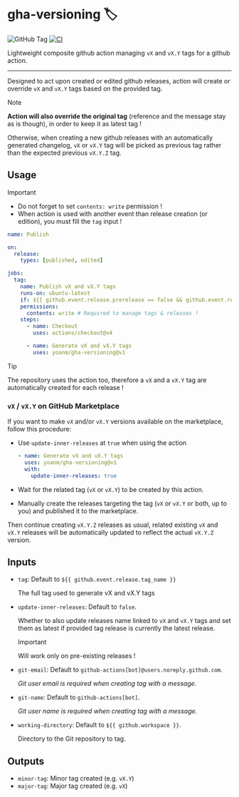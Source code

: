 # gha-versioning 🏷️

![GitHub Tag](https://img.shields.io/github/v/tag/yoanm/gha-versioning?sort=semver&logo=githubactions&logoColor=white&logoSize=auto&link=https%3A%2F%2Fgithub.com%2Fyoanm%2Fgha-versioning%2Freleases)
 [![CI](https://github.com/yoanm/gha-versioning/actions/workflows/CI.yml/badge.svg)](https://github.com/yoanm/gha-versioning/actions/workflows/CI.yml)

Lightweight composite github action managing `vX` and `vX.Y` tags for a github action.

---

Designed to act upon created or edited github releases, action will create or override `vX` and `vX.Y` tags based on the provided tag.

> [!NOTE]
> **Action will also override the original tag** (reference and the message stay as is though), in order to keep it as latest tag !
> 
> Otherwise, when creating a new github releases with an automatically generated changelog, `vX` or `vX.Y` tag will be picked as previous tag rather than the expected previous `vX.Y.Z` tag.

## Usage

> [!IMPORTANT]
> - Do not forget to set `contents: write` permission !
> - When action is used with another event than release creation (or edition), you must fill the `tag` input !

```yaml
name: Publish

on:
  release:
    types: [published, edited]

jobs:
  tag:
    name: Publish vX and vX.Y tags
    runs-on: ubuntu-latest
    if: ${{ github.event.release.prerelease == false && github.event.release.draft == false }}
    permissions:
      contents: write # Required to manage tags & releases !
    steps:
      - name: Checkout
        uses: actions/checkout@v4

      - name: Generate vX and vX.Y tags
        uses: yoanm/gha-versioning@v1
```

> [!TIP]
> The repository uses the action too, therefore a `vX` and a `vX.Y` tag are automatically created for each release !

### `vX` / `vX.Y` on GitHub Marketplace
If you want to make `vX` and/or `vX.Y` versions available on the marketplace, follow this procedure:

- Use `update-inner-releases` at `true` when using the action

  ```yaml
  - name: Generate vX and vX.Y tags
    uses: yoanm/gha-versioning@v1
    with:
      update-inner-releases: true
  ```

- Wait for the related tag (`vX` or `vX.Y`) to be created by this action.
- Manually create the releases targeting the tag (`vX` or `vX.Y` or both, up to you) and published it to the marketplace.

Then continue creating `vX.Y.Z` releases as usual, related existing `vX` and `vX.Y` releases will be automatically updated to reflect the actual `vX.Y.Z` version.

## Inputs
- `tag`: Default to `${{ github.event.release.tag_name }}`

  The full tag used to generate vX and vX.Y tags

- `update-inner-releases`: Default to `false`.

  Whether to also update releases name linked to `vX` and `vX.Y` tags and set them as latest if provided tag release is currently the latest release.

  > [!IMPORTANT]
  > Will work only on pre-existing releases !

- `git-email`: Default to `github-actions[bot]@users.noreply.github.com`. 

  _Git user email is required when creating tag with a message._
- `git-name`: Default to `github-actions[bot]`.
  
  _Git user name is required when creating tag with a message._
- `working-directory`: Default to `${{ github.workspace }}`.

  Directory to the Git repository to tag.

## Outputs
- `minor-tag`: Minor tag created (e.g. `vX.Y`)
- `major-tag`: Major tag created (e.g. `vX`)
